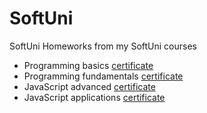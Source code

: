 # SoftUni
SoftUni Homeworks from my SoftUni courses

- Programming basics [certificate](https://softuni.bg/certificates/details/88169/b08515f3)
- Programming fundamentals [certificate](https://softuni.bg/certificates/details/96890/9853ed30)
- JavaScript advanced [certificate](https://softuni.bg/certificates/details/98236/e75c9986)
- JavaScript applications [certificate](https://softuni.bg/certificates/details/102317/09f90a80)
